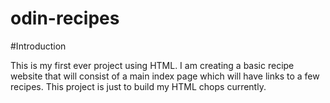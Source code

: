 # odin-recipes

#Introduction 

This is my first ever project using HTML. I am creating a basic recipe website that will consist of a main index page which will have links to a few recipes. This project is just to build my HTML chops currently.
